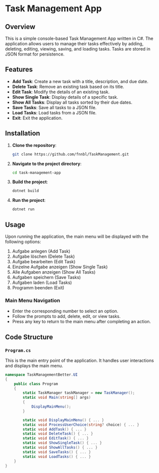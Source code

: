 # Task Management App

## Overview
This is a simple console-based Task Management App written in C#. The application allows users to manage their tasks effectively by adding, deleting, editing, viewing, saving, and loading tasks. Tasks are stored in JSON format for persistence.

## Features
- **Add Task**: Create a new task with a title, description, and due date.
- **Delete Task**: Remove an existing task based on its title.
- **Edit Task**: Modify the details of an existing task.
- **Show Single Task**: Display details of a specific task.
- **Show All Tasks**: Display all tasks sorted by their due dates.
- **Save Tasks**: Save all tasks to a JSON file.
- **Load Tasks**: Load tasks from a JSON file.
- **Exit**: Exit the application.

## Installation
1. **Clone the repository**:
    ```bash
    git clone https://github.com/fnnbl/TaskManagement.git
    ```
2. **Navigate to the project directory**:
    ```bash
    cd task-management-app
    ```
3. **Build the project**:
    ```bash
    dotnet build
    ```
4. **Run the project**:
    ```bash
    dotnet run
    ```

## Usage
Upon running the application, the main menu will be displayed with the following options:

1. Aufgabe anlegen (Add Task)
2. Aufgabe löschen (Delete Task)
3. Aufgabe bearbeiten (Edit Task)
4. Einzelne Aufgabe anzeigen (Show Single Task)
5. Alle Aufgaben anzeigen (Show All Tasks)
6. Aufgaben speichern (Save Tasks)
7. Aufgaben laden (Load Tasks)
8. Programm beenden (Exit)

### Main Menu Navigation
- Enter the corresponding number to select an option.
- Follow the prompts to add, delete, edit, or view tasks.
- Press any key to return to the main menu after completing an action.

## Code Structure

### `Program.cs`
This is the main entry point of the application. It handles user interactions and displays the main menu.

```csharp
namespace TaskManagementBetter.UI
{
    public class Program
    {
        static TaskManager taskManager = new TaskManager();
        static void Main(string[] args)
        {
            DisplayMainMenu();
        }

        static void DisplayMainMenu() { ... }
        static void ProcessUserChoice(string? choice) { ... }
        static void AddTask() { ... }
        static void DeleteTask() { ... }
        static void EditTask() { ... }
        static void ShowSingleTask() { ... }
        static void ShowAllTasks() { ... }
        static void SaveTasks() { ... }
        static void LoadTasks() { ... }
    }
}
